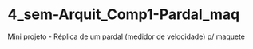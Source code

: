 # 4_sem-Arquit_Comp1-Pardal_maq
Mini projeto - Réplica de um pardal (medidor de velocidade) p/ maquete
